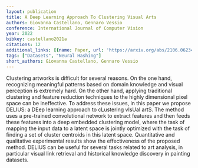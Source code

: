 ```yaml
---
layout: publication
title: A Deep Learning Approach To Clustering Visual Arts
authors: Giovanna Castellano, Gennaro Vessio
conference: International Journal of Computer Vision
year: 2022
bibkey: castellano2021a
citations: 12
additional_links: [{name: Paper, url: 'https://arxiv.org/abs/2106.06234'}]
tags: ["Datasets", "Neural Hashing"]
short_authors: Giovanna Castellano, Gennaro Vessio
---
```

Clustering artworks is difficult for several reasons. On the one hand,
recognizing meaningful patterns based on domain knowledge and visual perception
is extremely hard. On the other hand, applying traditional clustering and
feature reduction techniques to the highly dimensional pixel space can be
ineffective. To address these issues, in this paper we propose DELIUS: a DEep
learning approach to cLustering vIsUal artS. The method uses a pre-trained
convolutional network to extract features and then feeds these features into a
deep embedded clustering model, where the task of mapping the input data to a
latent space is jointly optimized with the task of finding a set of cluster
centroids in this latent space. Quantitative and qualitative experimental
results show the effectiveness of the proposed method. DELIUS can be useful for
several tasks related to art analysis, in particular visual link retrieval and
historical knowledge discovery in painting datasets.